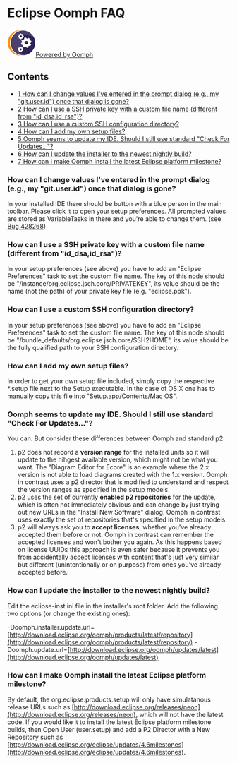 

Eclipse Oomph FAQ
=================

[![Oomph Project Logo.png](https://raw.githubusercontent.com/vogella/oomph/master/docs/images/Oomph_Project_Logo.png)](/Oomph "Oomph")[Powered by Oomph](/Oomph "Oomph")

Contents
--------

*   [1 How can I change values I've entered in the prompt dialog (e.g., my "git.user.id") once that dialog is gone?](#How-can-I-change-values-I.27ve-entered-in-the-prompt-dialog-.28e.g..2C-my-.22git.user.id.22.29-once-that-dialog-is-gone.3F)
*   [2 How can I use a SSH private key with a custom file name (different from "id\_dsa,id\_rsa")?](#How-can-I-use-a-SSH-private-key-with-a-custom-file-name-.28different-from-.22id-dsa.2Cid-rsa.22.29.3F)
*   [3 How can I use a custom SSH configuration directory?](#How-can-I-use-a-custom-SSH-configuration-directory.3F)
*   [4 How can I add my own setup files?](#How-can-I-add-my-own-setup-files.3F)
*   [5 Oomph seems to update my IDE. Should I still use standard "Check For Updates..."?](#Oomph-seems-to-update-my-IDE.-Should-I-still-use-standard-.22Check-For-Updates....22.3F)
*   [6 How can I update the installer to the newest nightly build?](#How-can-I-update-the-installer-to-the-newest-nightly-build.3F)
*   [7 How can I make Oomph install the latest Eclipse platform milestone?](#How-can-I-make-Oomph-install-the-latest-Eclipse-platform-milestone.3F)

### How can I change values I've entered in the prompt dialog (e.g., my "git.user.id") once that dialog is gone?

In your installed IDE there should be button with a blue person in the main toolbar. Please click it to open your setup preferences. All prompted values are stored as VariableTasks in there and you're able to change them. (see [Bug 428268](https://bugs.eclipse.org/bugs/show_bug.cgi?id=428268))

### How can I use a SSH private key with a custom file name (different from "id\_dsa,id\_rsa")?

In your setup preferences (see above) you have to add an "Eclipse Preferences" task to set the custom file name. The key of this node should be "/instance/org.eclipse.jsch.core/PRIVATEKEY", its value should be the name (not the path) of your private key file (e.g. "eclipse.ppk").

### How can I use a custom SSH configuration directory?

In your setup preferences (see above) you have to add an "Eclipse Preferences" task to set the custom file name. The key of this node should be "/bundle_defaults/org.eclipse.jsch.core/SSH2HOME", its value should be the fully qualified path to your SSH configuration directory.

### How can I add my own setup files?

In order to get your own setup file included, simply copy the respective *.setup file next to the Setup executable. In the case of OS X one has to manually copy this file into "Setup.app/Contents/Mac OS".

### Oomph seems to update my IDE. Should I still use standard "Check For Updates..."?

You can. But consider these differences between Oomph and standard p2:

1.  p2 does not record a **version range** for the installed units so it will update to the hihgest available version, which might not be what you want. The "Diagram Editor for Ecore" is an example where the 2.x version is not able to load diagrams created with the 1.x version. Oomph in contrast uses a p2 director that is modified to understand and respect the version ranges as specified in the setup models.
2.  p2 uses the set of currently **enabled p2 repositories** for the update, which is often not immediately obvious and can change by just trying out new URLs in the "Install New Software" dialog. Oomph in contrast uses exactly the set of repositories that's specified in the setup models.
3.  p2 will always ask you to **accept licenses**, whether you've already accepted them before or not. Oomph in contrast can remember the accepted licenses and won't bother you again. As this happens based on license UUIDs this approach is even safer because it prevents you from accidentally accept licenses with content that's just very similar but different (unintentionally or on purpose) from ones you've already accepted before.

### How can I update the installer to the newest nightly build?

Edit the eclipse-inst.ini file in the installer's root folder. Add the following two options (or change the existing ones):

 -Doomph.installer.update.url=[http://download.eclipse.org/oomph/products/latest/repository](http://download.eclipse.org/oomph/products/latest/repository)
 -Doomph.update.url=[http://download.eclipse.org/oomph/updates/latest](http://download.eclipse.org/oomph/updates/latest)

### How can I make Oomph install the latest Eclipse platform milestone?

By default, the org.eclipse.products.setup will only have simulatanous release URLs such as [http://download.eclipse.org/releases/neon](http://download.eclipse.org/releases/neon), which will not have the latest code. If you would like it to install the latest Eclipse platform milestone builds, then Open User (user.setup) and add a P2 Director with a New Repository such as [http://download.eclipse.org/eclipse/updates/4.6milestones](http://download.eclipse.org/eclipse/updates/4.6milestones).

